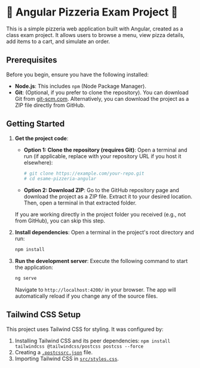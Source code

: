# 🍕 Angular Pizzeria Exam Project 🍕

This is a simple pizzeria web application built with Angular, created as a class exam project. It allows users to browse a menu, view pizza details, add items to a cart, and simulate an order.

## Prerequisites

Before you begin, ensure you have the following installed:
*   **Node.js**: This includes `npm` (Node Package Manager).
*   **Git**: (Optional, if you prefer to clone the repository). You can download Git from [git-scm.com](https://git-scm.com/). Alternatively, you can download the project as a ZIP file directly from GitHub.

## Getting Started

1.  **Get the project code**:
    *   **Option 1: Clone the repository (requires Git)**:
        Open a terminal and run (if applicable, replace with your repository URL if you host it elsewhere):
        ```bash
        # git clone https://example.com/your-repo.git
        # cd esame-pizzeria-angular
        ```
    *   **Option 2: Download ZIP**:
        Go to the GitHub repository page and download the project as a ZIP file. Extract it to your desired location. Then, open a terminal in that extracted folder.

    If you are working directly in the project folder you received (e.g., not from GitHub), you can skip this step.

2.  **Install dependencies**:
    Open a terminal in the project's root directory and run:
    ```bash
    npm install
    ```

3.  **Run the development server**:
    Execute the following command to start the application:
    ```bash
    ng serve
    ```
    Navigate to `http://localhost:4200/` in your browser. The app will automatically reload if you change any of the source files.

## Tailwind CSS Setup

This project uses Tailwind CSS for styling. It was configured by:
1.  Installing Tailwind CSS and its peer dependencies: `npm install tailwindcss @tailwindcss/postcss postcss --force`
2.  Creating a [`.postcssrc.json`](./.postcssrc.json) file.
3.  Importing Tailwind CSS in [`src/styles.css`](src/styles.css).

